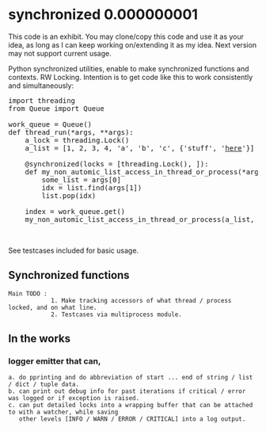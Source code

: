 # synchronized 0.000000001
This code is an exhibit.  You may clone/copy this code and use it as your idea, as long as I can keep working on/extending it as my idea.  Next version may not support current usage.

Python synchronized utilities, enable to make synchronized functions and contexts.  RW Locking.  Intention is to get code like this to work consistently and simultaneously:

<pre>
import threading
from Queue import Queue

work_queue = Queue()
def thread_run(*args, **args):
    a_lock = threading.Lock()
    a_list = [1, 2, 3, 4, 'a', 'b', 'c', {'stuff', '<a href="http://not_working_url._z_z_">here</a>'}]
    
    @synchronized(locks = [threading.Lock(), ]):
    def my_non_automic_list_access_in_thread_or_process(*args, **kwargs):
        some_list = args[0]
        idx = list.find(args[1])
        list.pop(idx)
    
    index = work_queue.get()
    my_non_automic_list_access_in_thread_or_process(a_list, index)
    
    
</pre>    

See testcases included for basic usage.

## Synchronized functions
    Main TODO : 
                1. Make tracking accessors of what thread / process locked, and on what line.
                2. Testcases via multiprocess module.

## In the works
### logger emitter that can,
    a. do pprinting and do abbreviation of start ... end of string / list / dict / tuple data.
    b. can print out debug info for past iterations if critical / error was logged or if exception is raised.
    c. can put detailed locks into a wrapping buffer that can be attached to with a watcher, while saving
       other levels [INFO / WARN / ERROR / CRITICAL] into a log output.
